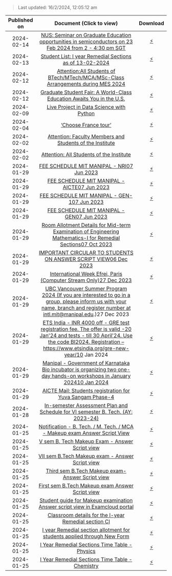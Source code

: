 > Last updated: 16/2/2024, 12:05:12 am


| Published on |                                                                                                                     Document (Click to view)                                                                                                                      |                                                                Download                                                                |
| :----------: | :---------------------------------------------------------------------------------------------------------------------------------------------------------------------------------------------------------------------------------------------------------------: | :------------------------------------------------------------------------------------------------------------------------------------: |
|  2024-02-14  |                                       <a href="20240214_AttachmentEducation_Seminar_MSc_STO.pdf" target="_blank">NUS: Seminar on Graduate Education opportunities in semiconductors on 23 Feb 2024 from 2 - 4:30 pm SGT</a>                                       |      <a href="20240214_AttachmentEducation_Seminar_MSc_STO.pdf" download="20240214_AttachmentEducation_Seminar_MSc_STO.pdf">⚡</a>      |
|  2024-02-13  |                                                            <a href="20240213_AttachmentRemedial_Student_List-As_of_13.pdf" target="_blank">Student List: I year Remedial Sections as of 13-02-2024</a>                                                            | <a href="20240213_AttachmentRemedial_Student_List-As_of_13.pdf" download="20240213_AttachmentRemedial_Student_List-As_of_13.pdf">⚡</a> |
|  2024-02-12  |                                                <a href="20240212_AttachmentClass_arrangements_during_MES.pdf" target="_blank">Attention:All Students of BTech/MTech/MCA/MSc-Class Arrangements during MES 2024</a>                                                |  <a href="20240212_AttachmentClass_arrangements_during_MES.pdf" download="20240212_AttachmentClass_arrangements_during_MES.pdf">⚡</a>  |
|  2024-02-12  |                                                     <a href="20240212_AttachmentGraduate_Students_Fair_14Feb20.pdf" target="_blank">Graduate Student Fair: A World-Class Education Awaits You in the U.S.</a>                                                     | <a href="20240212_AttachmentGraduate_Students_Fair_14Feb20.pdf" download="20240212_AttachmentGraduate_Students_Fair_14Feb20.pdf">⚡</a> |
|  2024-02-09  |                                                                   <a href="20240209_AttachmentLive_Project_in_Data_Science_w.pdf" target="_blank">Live Project in Data Science with Python</a>                                                                    | <a href="20240209_AttachmentLive_Project_in_Data_Science_w.pdf" download="20240209_AttachmentLive_Project_in_Data_Science_w.pdf">⚡</a> |
|  2024-02-04  |                                                                                   <a href="20240204_AttachmentChoose_France_Tour.pdf" target="_blank">‘Choose France tour’</a>                                                                                    |             <a href="20240204_AttachmentChoose_France_Tour.pdf" download="20240204_AttachmentChoose_France_Tour.pdf">⚡</a>             |
|  2024-02-02  |                                                                      <a href="20240202_AttachmentNotice_1.pdf" target="_blank">Attention: Faculty Members and Students of the Institute</a>                                                                       |                       <a href="20240202_AttachmentNotice_1.pdf" download="20240202_AttachmentNotice_1.pdf">⚡</a>                       |
|  2024-02-02  |                                                                              <a href="20240202_AttachmentNotice_2.pdf" target="_blank">Attention: All Students of the Institute</a>                                                                               |                       <a href="20240202_AttachmentNotice_2.pdf" download="20240202_AttachmentNotice_2.pdf">⚡</a>                       |
|  2024-01-29  |                                                                         <a href="20240129_AttachmentMIT_Manipal_-_NRI.pdf" target="_blank">FEE SCHEDULE MIT MANIPAL - NRI07 Jun 2023</a>                                                                          |              <a href="20240129_AttachmentMIT_Manipal_-_NRI.pdf" download="20240129_AttachmentMIT_Manipal_-_NRI.pdf">⚡</a>              |
|  2024-01-29  |                                                                    <a href="20240129_AttachmentMIT_Manipal_AICTE_Category.pdf" target="_blank">FEE SCHEDULE MIT MANIPAL - AICTE07 Jun 2023</a>                                                                    |     <a href="20240129_AttachmentMIT_Manipal_AICTE_Category.pdf" download="20240129_AttachmentMIT_Manipal_AICTE_Category.pdf">⚡</a>     |
|  2024-01-29  |                                                                       <a href="20240129_AttachmentMIT_Manipal_-_GEN-1.pdf" target="_blank">FEE SCHEDULE MIT MANIPAL - GEN-107 Jun 2023</a>                                                                        |            <a href="20240129_AttachmentMIT_Manipal_-_GEN-1.pdf" download="20240129_AttachmentMIT_Manipal_-_GEN-1.pdf">⚡</a>            |
|  2024-01-29  |                                                                        <a href="20240129_AttachmentMIT_Manipal_-_GEN-2.pdf" target="_blank">FEE SCHEDULE MIT MANIPAL - GEN07 Jun 2023</a>                                                                         |            <a href="20240129_AttachmentMIT_Manipal_-_GEN-2.pdf" download="20240129_AttachmentMIT_Manipal_-_GEN-2.pdf">⚡</a>            |
|  2024-01-29  |                                    <a href="20240129_AttachmentRoom_allotment_remedial.pdf" target="_blank">Room Allotment Details for Mid-term Examination of Engineering Mathematics-I for Remedial Sections07 Oct 2023</a>                                     |        <a href="20240129_AttachmentRoom_allotment_remedial.pdf" download="20240129_AttachmentRoom_allotment_remedial.pdf">⚡</a>        |
|  2024-01-29  |                                                        <a href="20240129_AttachmentAnswer_script_view_circular_to.pdf" target="_blank">IMPORTANT CIRCULAR TO STUDENTS ON ANSWER SCRIPT VIEW06 Dec 2023</a>                                                        | <a href="20240129_AttachmentAnswer_script_view_circular_to.pdf" download="20240129_AttachmentAnswer_script_view_circular_to.pdf">⚡</a> |
|  2024-01-29  |                                                          <a href="20240129_AttachmentInternational_Week_Efrei.pdf" target="_blank">International Week Efrei, Paris (Computer Stream Only)27 Dec 2023</a>                                                          |       <a href="20240129_AttachmentInternational_Week_Efrei.pdf" download="20240129_AttachmentInternational_Week_Efrei.pdf">⚡</a>       |
|  2024-01-29  |  <a href="20240129_AttachmentUBC_Vancouver_Summer_Program_2.pdf" target="_blank">UBC Vancouver Summer Program 2024 (If you are interested to go in a group, please inform us with your name, branch and register number at intl.mit@manipal.edu.)27 Dec 2023</a>  | <a href="20240129_AttachmentUBC_Vancouver_Summer_Program_2.pdf" download="20240129_AttachmentUBC_Vancouver_Summer_Program_2.pdf">⚡</a> |
|  2024-01-29  | <a href="20240129_AttachmentGRE.jpg" target="_blank">ETS India - INR 4000 off - GRE test registration fee. The offer is valid -20 Jan'24 and tests - till 30 April'24.  Use the code BI2024. Registration – https://www.etsindia.org/gre-new-year/10 Jan 2024</a> |                            <a href="20240129_AttachmentGRE.jpg" download="20240129_AttachmentGRE.jpg">⚡</a>                            |
|  2024-01-29  |                               <a href="20240129_AttachmentManipal_GoK_Bioincubator.pdf" target="_blank">Manipal - Government of Karnataka Bio incubator is organizing two one-day hands-on workshops in January 202410 Jan 2024</a>                               |       <a href="20240129_AttachmentManipal_GoK_Bioincubator.pdf" download="20240129_AttachmentManipal_GoK_Bioincubator.pdf">⚡</a>       |
|  2024-01-29  |                                                                <a href="20240129_AttachmentCIRCULAR-AICTE-EBSB.pdf" target="_blank">AICTE Mail: Students registration for Yuva Sangam Phase-4</a>                                                                 |            <a href="20240129_AttachmentCIRCULAR-AICTE-EBSB.pdf" download="20240129_AttachmentCIRCULAR-AICTE-EBSB.pdf">⚡</a>            |
|  2024-01-28  |                                                <a href="20240128_AttachmentIn-semester_Assessment_Plan_fo.pdf" target="_blank">In-semester Assessment Plan and Schedule for VI semester B. Tech. (AY: 2023-24)</a>                                                | <a href="20240128_AttachmentIn-semester_Assessment_Plan_fo.pdf" download="20240128_AttachmentIn-semester_Assessment_Plan_fo.pdf">⚡</a> |
|  2024-01-25  |                                                        <a href="20240125_Notification-Makeup_Exam_Answe.pdf" target="_blank">Notification - B. Tech. / M. Tech. / MCA - Makeup exam Answer Script View</a>                                                        |           <a href="20240125_Notification-Makeup_Exam_Answe.pdf" download="20240125_Notification-Makeup_Exam_Answe.pdf">⚡</a>           |
|  2024-01-25  |                                                                      <a href="20240125_V_Semester_Answer_Script_View.pdf" target="_blank">V sem B. Tech Makeup Exam - Answer Script view</a>                                                                      |            <a href="20240125_V_Semester_Answer_Script_View.pdf" download="20240125_V_Semester_Answer_Script_View.pdf">⚡</a>            |
|  2024-01-25  |                                                                    <a href="20240125_VII_sem_B.Tech_Makeup_exam-_An.pdf" target="_blank">VII sem  B.Tech Makeup exam - Answer Script view</a>                                                                     |           <a href="20240125_VII_sem_B.Tech_Makeup_exam-_An.pdf" download="20240125_VII_sem_B.Tech_Makeup_exam-_An.pdf">⚡</a>           |
|  2024-01-25  |                                                                    <a href="20240125_Third_sem_B.Tech_Makeup_exam-.pdf" target="_blank">Third sem  B.Tech Makeup exam- Answer Script view</a>                                                                     |            <a href="20240125_Third_sem_B.Tech_Makeup_exam-.pdf" download="20240125_Third_sem_B.Tech_Makeup_exam-.pdf">⚡</a>            |
|  2024-01-25  |                                                                     <a href="20240125_First_sem__B.Tech_Makeup_exam.pdf" target="_blank">First sem  B.Tech Makeup exam Answer Script view</a>                                                                     |            <a href="20240125_First_sem__B.Tech_Makeup_exam.pdf" download="20240125_First_sem__B.Tech_Makeup_exam.pdf">⚡</a>            |
|  2024-01-25  |                                                       <a href="20240125_Student_guide_for_Makeup_exami.pdf" target="_blank">Student guide for Makeup examination Answer script view in Examcloud portal</a>                                                       |           <a href="20240125_Student_guide_for_Makeup_exami.pdf" download="20240125_Student_guide_for_Makeup_exami.pdf">⚡</a>           |
|  2024-01-25  |                                                                         <a href="20240125_Remedial_Section.png" target="_blank">Classroom details for the I-year Remedial section Cl</a>                                                                          |                         <a href="20240125_Remedial_Section.png" download="20240125_Remedial_Section.png">⚡</a>                         |
|  2024-01-25  |                                                          <a href="20240125_Studentwise_List1_21-01-2024.pdf" target="_blank">I year Remedial section allotment for students applied through New Form</a>                                                          |             <a href="20240125_Studentwise_List1_21-01-2024.pdf" download="20240125_Studentwise_List1_21-01-2024.pdf">⚡</a>             |
|  2024-01-25  |                                                                         <a href="20240125_Remedial_Timetable-8-14.pdf" target="_blank">I Year Remedial Sections Time Table - Physics</a>                                                                          |                  <a href="20240125_Remedial_Timetable-8-14.pdf" download="20240125_Remedial_Timetable-8-14.pdf">⚡</a>                  |
|  2024-01-25  |                                                                         <a href="20240125_Remedial_Timetable-1-7.pdf" target="_blank">I Year Remedial Sections Time Table - Chemistry</a>                                                                         |                   <a href="20240125_Remedial_Timetable-1-7.pdf" download="20240125_Remedial_Timetable-1-7.pdf">⚡</a>                   |
